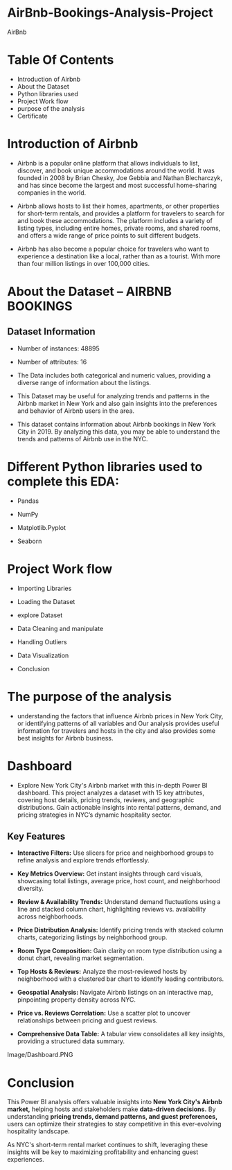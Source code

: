 # AirBnb-Bookings-Analysis-Project

AirBnb

# Table Of Contents
* Introduction of Airbnb
* About the Dataset
* Python libraries used
* Project Work flow
* purpose of the analysis
* Certificate
  
# Introduction of Airbnb
* Airbnb is a popular online platform that allows individuals to list, discover, and book unique accommodations around the world. It was founded in 2008 by Brian Chesky, Joe Gebbia and     Nathan Blecharczyk, and has since become the largest and most successful home-sharing companies in the world.

* Airbnb allows hosts to list their homes, apartments, or other properties for short-term rentals, and provides a platform for travelers to search for and book these accommodations. The     platform includes a variety of listing types, including entire homes, private rooms, and shared rooms, and offers a wide range of price points to suit different budgets.

* Airbnb has also become a popular choice for travelers who want to experience a destination like a local, rather than as a tourist. With more than four million listings in over 100,000    cities.

# About the Dataset – AIRBNB BOOKINGS
## Dataset Information
* Number of instances: 48895

* Number of attributes: 16

* The Data includes both categorical and numeric values, providing a diverse range of information about the listings.

* This Dataset may be useful for analyzing trends and patterns in the Airbnb market in New York and also gain insights into the preferences and behavior of Airbnb users in the area.

* This dataset contains information about Airbnb bookings in New York City in 2019. By analyzing this data, you may be able to understand the trends and patterns of Airbnb use in the NYC.

# Different Python libraries used to complete this EDA:
* Pandas

* NumPy

* Matplotlib.Pyplot

* Seaborn

# Project Work flow
* Importing Libraries

* Loading the Dataset

* explore Dataset

* Data Cleaning and manipulate

* Handling Outliers

* Data Visualization

* Conclusion

# The purpose of the analysis
* understanding the factors that influence Airbnb prices in New York City, or identifying patterns of all variables and Our analysis provides useful information for travelers and hosts     in the city and also provides some best insights for Airbnb business.

# Dashboard
* Explore New York City's Airbnb market with this in-depth Power BI dashboard. This project analyzes a dataset with 15 key attributes, covering host details, pricing trends, reviews, and geographic distributions. Gain actionable insights into rental patterns, demand, and pricing strategies in NYC’s dynamic hospitality sector.
  
## Key Features
* **Interactive Filters:** Use slicers for price and neighborhood groups to refine analysis and explore trends effortlessly.

*  **Key Metrics Overview:** Get instant insights through card visuals, showcasing total listings, average price, host count, and neighborhood diversity.

* **Review & Availability Trends:** Understand demand fluctuations using a line and stacked column chart, highlighting reviews vs. availability across neighborhoods.

* **Price Distribution Analysis:** Identify pricing trends with stacked column charts, categorizing listings by neighborhood group.

* **Room Type Composition:** Gain clarity on room type distribution using a donut chart, revealing market segmentation.

* **Top Hosts & Reviews:** Analyze the most-reviewed hosts by neighborhood with a clustered bar chart to identify leading contributors.

* **Geospatial Analysis:** Navigate Airbnb listings on an interactive map, pinpointing property density across NYC.

* **Price vs. Reviews Correlation:** Use a scatter plot to uncover relationships between pricing and guest reviews.

* **Comprehensive Data Table:** A tabular view consolidates all key insights, providing a structured data summary.

Image/Dashboard.PNG


# Conclusion
This Power BI analysis offers valuable insights into **New York City's Airbnb market,** helping hosts and stakeholders make **data-driven decisions.** By understanding **pricing trends, demand patterns, and guest preferences,** users can optimize their strategies to stay competitive in this ever-evolving hospitality landscape.

As NYC's short-term rental market continues to shift, leveraging these insights will be key to maximizing profitability and enhancing guest experiences. 

